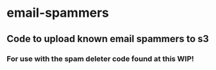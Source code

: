 # email-spammers
## Code to upload known email spammers to  s3
### For use with the spam deleter code found at this WIP!
